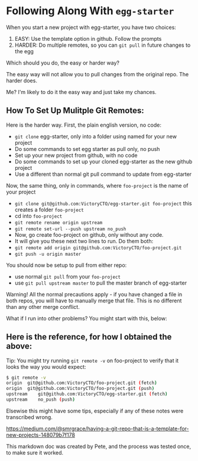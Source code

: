 # Following Along With `egg-starter`

When you start a new project with egg-starter, you have two choices:

1. EASY: Use the template option in github. Follow the prompts
2. HARDER: Do multiple remotes, so you can `git pull` in future changes to the egg

Which should you do, the easy or harder way?

The easy way will not allow you to pull changes from the original repo. The harder does.

Me? I'm likely to do it the easy way and just take my chances. 

## How To Set Up Mulitple Git Remotes:

Here is the harder way. First, the plain english version, no code:

- `git clone` egg-starter, only into a folder using named for your new project
- Do some commands to set egg starter as pull only, no push
- Set up your new project from github, with no code
- Do some commands to set up your cloned egg-starter as the new github project
- Use a different than normal git pull command to update from egg-starter

Now, the same thing, only in commands, where `foo-project` is the name of your project

- `git clone git@github.com:VictoryCTO/egg-starter.git foo-project` this creates a folder `foo-project`
- cd into `foo-project`
- `git remote rename origin upstream`
- `git remote set-url --push upstream no_push`
- Now, go create foo-project on github, only without any code.
- It will give you these next two lines to run. Do them both:
- `git remote add origin git@github.com:VictoryCTO/foo-project.git`
- `git push -u origin master`

You should now be setup to pull from either repo:

- use normal `git pull` from your `foo-project`
- use `git pull upstream master` to pull the master branch of egg-starter

Warning! All the normal precautions apply - if you have changed a file in both repos, you will have to manually merge that file. This is no different than any other merge conflict.

What if I run into other problems? You might start with this, below:

## Here is the reference, for how I obtained the above:

Tip: You might try running `git remote -v` on foo-project to verify that it looks the way you would expect:

```bash
$ git remote -v
origin	git@github.com:VictoryCTO/foo-project.git (fetch)
origin	git@github.com:VictoryCTO/foo-project.git (push)
upstream	git@github.com:VictoryCTO/egg-starter.git (fetch)
upstream	no_push (push)
```

Elsewise this might have some tips, especially if any of these notes were transcribed wrong.

https://medium.com/@smrgrace/having-a-git-repo-that-is-a-template-for-new-projects-148079b7f178

This markdown doc was created by Pete, and the process was tested once, to make sure it worked.
